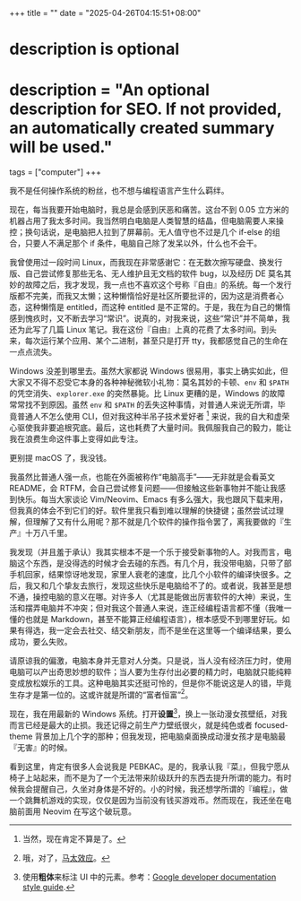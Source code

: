 +++
title = ""
date = "2025-04-26T04:15:51+08:00"

#
# description is optional
#
# description = "An optional description for SEO. If not provided, an automatically created summary will be used."

tags = ["computer"]
+++

我不是任何操作系统的粉丝，也不想与编程语言产生什么羁绊。

现在，每当我要开始电脑时，我总是会感到厌恶和痛苦。这台不到 0.05 立方米的机器占用了我太多时间。我当然明白电脑是人类智慧的结晶，但电脑需要人来操控；换句话说，是电脑把人拉到了屏幕前。无人值守也不过是几个 if-else 的组合，只要人不满足那个 if 条件，电脑自己除了发呆以外，什么也不会干。

我曾使用过一段时间 Linux，而我现在非常感谢它：在无数次擦写硬盘、换发行版、自己尝试修复那些无名、无人维护且无文档的软件 bug，以及经历 DE 莫名其妙的故障之后，我才发现，我一点也不喜欢这个号称『自由』的系统。每一个发行版都不完美，而我又太懒；这种懒惰恰好是社区所要批评的，因为这是消费者心态，这种懒惰是 entitled，而这种 entitled 是不正常的。于是，我在为自己的懒惰感到愧疚时，又不断去学习“常识”。说真的，对我来说，这些“常识”并不简单，我还为此写了几篇 Linux 笔记。我在这份『自由』上真的花费了太多时间。到头来，每次运行某个应用、某个二进制，甚至只是打开 tty，我都感觉自己的生命在一点点流失。

Windows 没差到哪里去。虽然大家都说 Windows 很易用，事实上确实如此，但大家又不得不忍受它本身的各种神秘微软小礼物：莫名其妙的卡顿、`env` 和 `$PATH` 的凭空消失、`explorer.exe` 的突然暴毙。比 Linux 更糟的是，Windows 的故障常常找不到原因。虽然 `env` 和 `$PATH` 的丢失这种事情，对普通人来说无所谓，毕竟普通人不怎么使用 CLI，但对我这种半吊子技术爱好者 [^1] 来说，我的自大和虚荣心驱使我非要追根究底。最后，这也耗费了大量时间。我佩服我自己的毅力，能让我在浪费生命这件事上变得如此专注。

更别提 macOS 了，我没钱。

我虽然比普通人强一点，也能在外面被称作“电脑高手”——无非就是会看英文 README，会 RTFM，会自己尝试修复问题——但接触这些新事物并不能让我感到快乐。每当大家谈论 Vim/Neovim、Emacs 有多么强大，我也跟风下载来用，但我真的体会不到它们的好。软件里我只看到难以理解的快捷键；虽然尝试过理解，但理解了又有什么用呢？那不就是几个软件的操作指令罢了，离我要做的『生产』十万八千里。

我发现（并且羞于承认）我其实根本不是一个乐于接受新事物的人。对我而言，电脑这个东西，是没得选的时候才会去碰的东西。有几个月，我没带电脑，只带了部手机回家，结果惊讶地发现，家里人衰老的速度，比几个小软件的编译快很多。之后，我又和几个挚友去旅行，发现这些快乐是电脑给不了的。或者说，我甚至是想不通，操控电脑的意义在哪。对许多人（尤其是能做出厉害软件的大神）来说，生活和摆弄电脑并不冲突；但对我这个普通人来说，连正经编程语言都不懂（我唯一懂的也就是 Markdown，甚至不能算正经编程语言），根本感受不到哪里好玩。如果有得选，我一定会去社交、结交新朋友，而不是坐在这里等一个编译结果，要么成功，要么失败。

请原谅我的偏激，电脑本身并无意对人分类。只是说，当人没有经济压力时，使用电脑可以产出奇思妙想的软件；当人要为生存付出必要的精力时，电脑就只能纯粹变成放松娱乐的工具。这种电脑其实还挺可怜的，但是你不能说这是人的错，毕竟生存才是第一位的。这或许就是所谓的“富者恒富”[^2]。

现在，我在用最新的 Windows 系统。打开**设置**[^3]，换上一张动漫女孩壁纸，对我而言已经是最大的止损。我还记得之前生产力壁纸很火，就是纯色或者 focused-theme 背景加上几个字的那种；但我发现，把电脑桌面换成动漫女孩才是电脑最『无害』的时候。

看到这里，肯定有很多人会说我是 PEBKAC。是的，我承认我『菜』，但我宁愿从椅子上站起来，而不是为了一个无法带来阶级跃升的东西去提升所谓的能力。有时候我会提醒自己，久坐对身体是不好的。小的时候，我还想学所谓的『编程』，做一个跳舞机游戏的实现，仅仅是因为当前没有钱买游戏币。然而现在，我还坐在电脑前面用 Neovim 在写这个破玩意。

[^1]: 当然，现在肯定不算是了。
[^2]: 哦，对了，[马太效应](https://en.wikipedia.org/wiki/Matthew_effect)。
[^3]: 使用**粗体**来标注 UI 中的元素。参考：[Google developer documentation style guide](https://developers.google.com/style/text-formatting).
